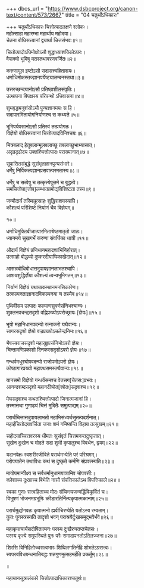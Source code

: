 +++
dbcs_url = "https://www.dsbcproject.org/canon-text/content/573/2667"
title = "04 चतुर्थोऽधिकारः"

+++
चतुर्थोऽधिकारः
चित्तोत्पादलक्षणे श्लोकः।  
महोत्साहा महारम्भा महार्थाय महोदया।  
चेतना बोधिसत्त्वानां द्वयार्था चित्तसंभवः॥१॥

चित्तोत्पादोऽधिमोक्षोऽसौ शुद्धाध्याशयिकोऽपरः।  
वैपाक्यो भूमिषु मतस्तथावरणवर्जितः॥२॥

करुणामूल इष्टोऽसौ सदासत्त्वहिताशयः।  
धर्माधिमोक्षस्तज्ज्ञानपर्येष्ट्यालम्बनस्तथा॥३॥

उत्तरच्छन्दयानोऽसौ प्रतिष्ठाशीलसंवृतिः।  
उत्थापना विपक्षस्य परिपन्थो ऽधिवासना॥४॥

शुभवृद्ध्यनुशंसोऽभौ पुण्यज्ञानमयः स हि।  
सदापारमितायोगनिर्याणश्च स कथ्यते॥५॥

भूमिपर्यवसानोऽसौ प्रतिस्वं तत्प्रयोगतः।  
विज्ञेयो बोधिसत्त्वानां चित्तोत्पादविनिश्चयः॥६॥

मित्रबलाद् हेतुबलान्मूलबलाच्छू तबलाच्छुभाभ्यासात्।  
अदृढदृढोदय उक्तश्चित्तोत्पादः पराख्यानात्॥७॥

सूपासितसंबुद्धे सुसंभृतज्ञानपुण्यसंभारे।  
धर्मेषु निर्विकल्पज्ञानप्रसवात्परमतास्य॥८॥

धर्मेषु च सत्वेषु च तत्कृत्येषूत्तमे च बुद्धत्वे।  
समचित्तोपा[त्तोप]लम्भात्प्रामोद्यविशिष्टता तस्य॥९॥

जन्मौदार्यं तस्मिन्नुत्साहः शुद्धिराशयस्यापि।  
कौशल्यं परिशिष्टे निर्याणं चैव विज्ञेयम्॥

१०॥

धर्माधिमुक्तिबीजात्पारमिताश्रेष्ठमातृतो जातः।  
ध्यानमये सुखगर्भे करुणा संवर्धिका धात्री॥११॥

औदार्यं विज्ञेयं प्रणिधानमहादशाभिनिर्हारात्।  
उत्साहो बोद्धव्यो दुष्करदीघाघिकाखेदात्॥१२॥

आसन्नबोधिबोधात्तदुपायज्ञानलाभतश्चापि।  
आशयशुद्धिर्ज्ञेया कौशल्यं त्वन्यभूमिगतम्॥१३॥

निर्याणं विज्ञेयं यथाव्यवस्थानमनसिकारेण।  
तत्कल्पनताज्ञानादविकल्पनया च तस्यैव॥१४॥

पृथिवीसम उत्पादः कल्याणसुवर्णसंनिभश्चान्यः।  
शुक्लनवचन्द्रसदृशो वह्निप्रख्योऽपरोच्छ्रायः [ज्ञेयः]॥१५॥

भूयो महानिधानवदन्यो रत्नाकरो यथैवान्यः।  
सागरसदृशो ज्ञेयो वज्रप्रख्योऽचलेन्द्रनिभः॥१६॥

भैषज्यराजसदृशो महासुहृत्संनिभोऽपरो ज्ञेयः।  
चिन्तामणिप्रकाशो दिनकरसदृशोऽपरो ज्ञेयः॥१७॥

गन्धर्वमधुरघोषवदन्यो राजोपमोऽपरो ज्ञेयः।  
कोष्ठागारप्रख्यो महापथसमस्तथैवान्यः॥१८॥

यानसमो विज्ञेयो गन्धर्वसमश्च वेतसग[चेतसः]प्रभवः।  
आनन्दशब्दसदृशो महानदीश्रोत[स्रोतः]सदृशश्च॥१९॥

मेघसदृशश्च कथतश्चित्तोत्पादो जिनात्मजानां हि।  
तस्मात्तथा गुणाढ्यं चित्तं मुदितैः समुत्पाद्यम्॥२०॥

परार्थचित्तात्तदुपायलाभतो महाभिसंध्यर्थसुतत्वदर्शनात्।  
महार्हचित्तोदयवर्जिता जनाः शमं गमिष्यन्ति विहाय तत्सुखम्॥२१॥

सहोदयाच्चित्तवरस्य धीमतः सुसंवृतं चित्तमनन्तदुष्कृतात्।  
सुखेन दुःखेन च मोदते सदा शुभी कृपालुश्च विवर्धन, द्वयम्॥२२॥

यदानपेक्षः स्वशरीरजीविते परार्थमभ्येति परं परिश्रमम्।  
परोपघातेन तथाविधः कथं स दुष्कृते कर्मणि संप्रवत्स्यति॥२३॥

मायोपमान्वीक्ष्य स सर्वधर्मानुधानयात्रामिव चोपपत्तीः।  
क्लेशाच्च दुःखाच्च बिभेति नासौ संपत्तिकालेऽथ विपत्तिकाले॥२४॥

स्वका गुणाः सत्त्वहिताच्च मोदः संचिन्त्यजन्मर्द्धिविकुर्वितं च।  
विभूषणं भोजनमग्रभूमिः क्रीडारतिर्नित्यकृपात्मकानाम्॥२५॥

परार्थमुद्योगवतः कृपात्मनो ह्यवीचिरप्येति यतोऽस्य रम्यताम्।  
कुतः पुनस्त्रस्यति तादृशो भवन् पराश्रयैर्दुःखसमुद्भवैर्भवे॥२६॥

महाकृपाचार्यसदोषितात्मनः परस्य दुःखैरुपतप्तचेतसः।  
परस्य कृत्ये समुपस्थिते पुनः परैः समादापनतोऽतिलज्जना॥२७॥

शिरसि विनिहितोच्चसत्वभारः शिथिलगतिर्नहि शोभतेऽग्रसत्त्वः।  
स्वपरवविधबन्धनातिबद्धः शतगुणमुत्सहमर्हति प्रकर्तुम्॥२८॥

॥

महायानसूत्रालंकारे चित्तोत्पादाधिकारश्चतुर्थः॥

